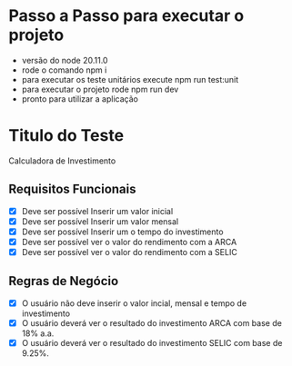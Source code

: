 # Passo a Passo para executar o projeto
- versão do node 20.11.0
- rode o comando npm i
- para executar os teste unitários execute npm run test:unit
- para executar o projeto rode npm run dev
- pronto para utilizar a aplicação

# Titulo do Teste

Calculadora de Investimento

## Requisitos Funcionais

- [x] Deve ser possível Inserir um valor inicial
- [x] Deve ser possível Inserir um valor mensal
- [x] Deve ser possível Inserir um o tempo do investimento
- [x] Deve ser possível ver o valor do rendimento com a ARCA
- [x] Deve ser possível ver o valor do rendimento com a SELIC

## Regras de Negócio

- [x] O usuário não deve inserir o valor incial, mensal e tempo de investimento
- [x] O usuário deverá ver o resultado do investimento ARCA com base de 18% a.a.
- [x] O usuário deverá ver o resultado do investimento SELIC com base de 9.25%.
